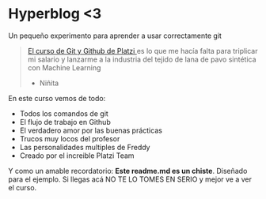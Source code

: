 # Hyperblog <3
Un pequeño experimento para aprender a usar correctamente git
> [El curso de Git y Github de Platzi ](https://platzi.com/clases/git-github/ "El curso de Git y Github de Platzi ") es lo que me hacía falta para triplicar mi salario y lanzarme a la industria del tejido de lana de pavo sintética con Machine Learning
> - Niñita

En este curso vemos de todo:
- Todos los comandos de git
- El flujo de trabajo en Github
- El verdadero amor por las buenas prácticas
- Trucos muy locos del profesor
- Las personalidades multiples de Freddy
- Creado por el increible Platzi Team

Y como un amable recordatorio: **Este readme.md es un chiste**. Diseñado para el ejemplo. Si llegas acá NO TE LO TOMES EN SERIO y mejor ve a ver el curso.